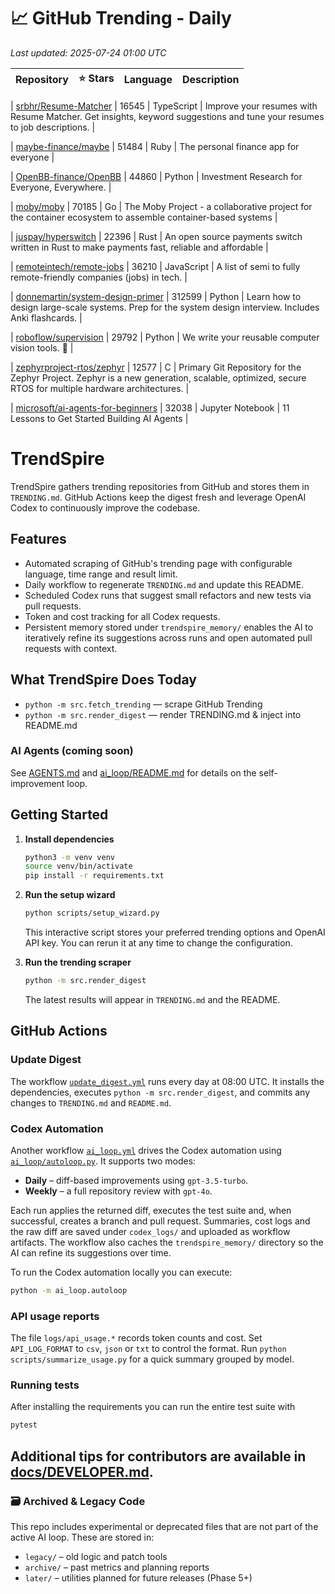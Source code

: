 <!-- TRENDING_START -->
# 📈 GitHub Trending - Daily

_Last updated: 2025-07-24 01:00 UTC_

| Repository | ⭐ Stars | Language | Description |
|------------|--------:|----------|-------------|

| [srbhr/Resume-Matcher](https://github.com/srbhr/Resume-Matcher) | 16545 | TypeScript | Improve your resumes with Resume Matcher. Get insights, keyword suggestions and tune your resumes to job descriptions. |

| [maybe-finance/maybe](https://github.com/maybe-finance/maybe) | 51484 | Ruby | The personal finance app for everyone |

| [OpenBB-finance/OpenBB](https://github.com/OpenBB-finance/OpenBB) | 44860 | Python | Investment Research for Everyone, Everywhere. |

| [moby/moby](https://github.com/moby/moby) | 70185 | Go | The Moby Project - a collaborative project for the container ecosystem to assemble container-based systems |

| [juspay/hyperswitch](https://github.com/juspay/hyperswitch) | 22396 | Rust | An open source payments switch written in Rust to make payments fast, reliable and affordable |

| [remoteintech/remote-jobs](https://github.com/remoteintech/remote-jobs) | 36210 | JavaScript | A list of semi to fully remote-friendly companies (jobs) in tech. |

| [donnemartin/system-design-primer](https://github.com/donnemartin/system-design-primer) | 312599 | Python | Learn how to design large-scale systems. Prep for the system design interview. Includes Anki flashcards. |

| [roboflow/supervision](https://github.com/roboflow/supervision) | 29792 | Python | We write your reusable computer vision tools. 💜 |

| [zephyrproject-rtos/zephyr](https://github.com/zephyrproject-rtos/zephyr) | 12577 | C | Primary Git Repository for the Zephyr Project. Zephyr is a new generation, scalable, optimized, secure RTOS for multiple hardware architectures. |

| [microsoft/ai-agents-for-beginners](https://github.com/microsoft/ai-agents-for-beginners) | 32038 | Jupyter Notebook | 11 Lessons to Get Started Building AI Agents |
<!-- TRENDING_END -->

# TrendSpire

TrendSpire gathers trending repositories from GitHub and stores them in `TRENDING.md`. GitHub Actions keep the digest fresh and leverage OpenAI Codex to continuously improve the codebase.

## Features

- Automated scraping of GitHub's trending page with configurable language, time range and result limit.
- Daily workflow to regenerate `TRENDING.md` and update this README.
- Scheduled Codex runs that suggest small refactors and new tests via pull requests.
- Token and cost tracking for all Codex requests.
- Persistent memory stored under `trendspire_memory/` enables the AI to
  iteratively refine its suggestions across runs and open automated pull
  requests with context.

## What TrendSpire Does Today

- `python -m src.fetch_trending` — scrape GitHub Trending
- `python -m src.render_digest` — render TRENDING.md & inject into README.md

### AI Agents (coming soon)
See [AGENTS.md](./AGENTS.md) and [ai_loop/README.md](./ai_loop/README.md) for details on the self-improvement loop.

## Getting Started

1. **Install dependencies**
   ```bash
   python3 -m venv venv
   source venv/bin/activate
   pip install -r requirements.txt
   ```

2. **Run the setup wizard**
   ```bash
   python scripts/setup_wizard.py
   ```
   This interactive script stores your preferred trending options and OpenAI API key.
   You can rerun it at any time to change the configuration.

3. **Run the trending scraper**
   ```bash
   python -m src.render_digest
   ```
   The latest results will appear in `TRENDING.md` and the README.


## GitHub Actions

### Update Digest

The workflow [`update_digest.yml`](.github/workflows/update_digest.yml) runs every day at 08:00 UTC. It installs the dependencies, executes `python -m src.render_digest`, and commits any changes to `TRENDING.md` and `README.md`.

### Codex Automation

Another workflow [`ai_loop.yml`](.github/workflows/ai_loop.yml) drives the Codex automation using [`ai_loop/autoloop.py`](ai_loop/autoloop.py). It supports two modes:

- **Daily** – diff-based improvements using `gpt-3.5-turbo`.
- **Weekly** – a full repository review with `gpt-4o`.

Each run applies the returned diff, executes the test suite and, when successful, creates a branch and pull request. Summaries, cost logs and the raw diff are saved under `codex_logs/` and uploaded as workflow artifacts. The workflow also caches the `trendspire_memory/` directory so the AI can refine its suggestions over time.

To run the Codex automation locally you can execute:

```bash
python -m ai_loop.autoloop
```

### API usage reports

The file `logs/api_usage.*` records token counts and cost. Set `API_LOG_FORMAT`
to `csv`, `json` or `txt` to control the format. Run `python
scripts/summarize_usage.py` for a quick summary grouped by model.

### Running tests

After installing the requirements you can run the entire test suite with

```bash
pytest
```

Additional tips for contributors are available in
[docs/DEVELOPER.md](docs/DEVELOPER.md).
---

### 🗃 Archived & Legacy Code

This repo includes experimental or deprecated files that are not part of the active AI loop. These are stored in:

- `legacy/` – old logic and patch tools
- `archive/` – past metrics and planning reports
- `later/` – utilities planned for future releases (Phase 5+)
